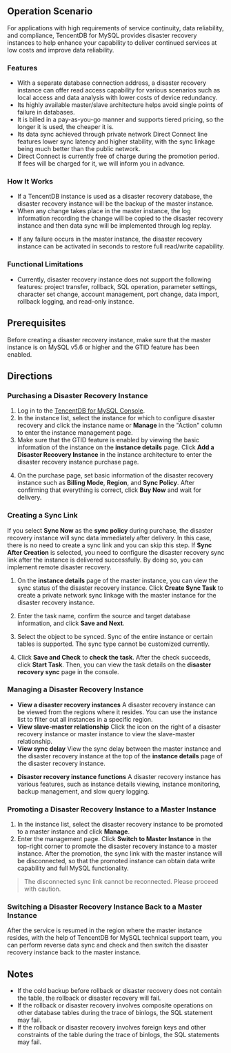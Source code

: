## Operation Scenario
For applications with high requirements of service continuity, data reliability, and compliance, TencentDB for MySQL provides disaster recovery instances to help enhance your capability to deliver continued services at low costs and improve data reliability.

### Features
- With a separate database connection address, a disaster recovery instance can offer read access capability for various scenarios such as local access and data analysis with lower costs of device redundancy.
- Its highly available master/slave architecture helps avoid single points of failure in databases.
- It is billed in a pay-as-you-go manner and supports tiered pricing, so the longer it is used, the cheaper it is.
- Its data sync achieved through private network Direct Connect line features lower sync latency and higher stability, with the sync linkage being much better than the public network.
- Direct Connect is currently free of charge during the promotion period. If fees will be charged for it, we will inform you in advance.

### How It Works
- If a TencentDB instance is used as a disaster recovery database, the disaster recovery instance will be the backup of the master instance.
- When any change takes place in the master instance, the log information recording the change will be copied to the disaster recovery instance and then data sync will be implemented through log replay.
* If any failure occurs in the master instance, the disaster recovery instance can be activated in seconds to restore full read/write capability.

### Functional Limitations
* Currently, disaster recovery instance does not support the following features: project transfer, rollback, SQL operation, parameter settings, character set change, account management, port change, data import, rollback logging, and read-only instance.

## Prerequisites
Before creating a disaster recovery instance, make sure that the master instance is on MySQL v5.6 or higher and the GTID feature has been enabled.

## Directions
### Purchasing a Disaster Recovery Instance
1. Log in to the [TencentDB for MySQL Console](https://console.cloud.tencent.com/cdb/).
2. In the instance list, select the instance for which to configure disaster recovery and click the instance name or **Manage** in the "Action" column to enter the instance management page.
3. Make sure that the GTID feature is enabled by viewing the basic information of the instance on the **instance details** page. Click **Add a Disaster Recovery Instance** in the instance architecture to enter the disaster recovery instance purchase page.
<!--![](https://main.qcloudimg.com/raw/d41ae3d97935763b180f2e8a26cb2364.png)-->
4. On the purchase page, set basic information of the disaster recovery instance such as **Billing Mode**, **Region**, and **Sync Policy**. After confirming that everything is correct, click **Buy Now** and wait for delivery.

### Creating a Sync Link
If you select **Sync Now** as the **sync policy** during purchase, the disaster recovery instance will sync data immediately after delivery. In this case, there is no need to create a sync link and you can skip this step.
If **Sync After Creation** is selected, you need to configure the disaster recovery sync link after the instance is delivered successfully. By doing so, you can implement remote disaster recovery.

1. On the **instance details** page of the master instance, you can view the sync status of the disaster recovery instance. Click **Create Sync Task** to create a private network sync linkage with the master instance for the disaster recovery instance.
<!--![](https://main.qcloudimg.com/raw/f2f941ccf588d54cb2687cc0a9d0a961.png)-->
2. Enter the task name, confirm the source and target database information, and click **Save and Next**.
<!--![](https://main.qcloudimg.com/raw/5a2b3ef40de69af903cc60396d8f1a84.png)-->
3. Select the object to be synced. Sync of the entire instance or certain tables is supported. The sync type cannot be customized currently.
<!--![](https://main.qcloudimg.com/raw/ac3f2db7c68f708ac07bb597a420ae83.png)-->
4. Click **Save and Check** to **check the task**. After the check succeeds, click **Start Task**. Then, you can view the task details on the **disaster recovery sync** page in the console.
<!--![](https://main.qcloudimg.com/raw/6b356c5e2673036e1b142d51a5de8336.png)-->
<!--![](https://main.qcloudimg.com/raw/4cc319646447bb20a5a76982a0783a49.png)-->

### Managing a Disaster Recovery Instance
- **View a disaster recovery instances**
  A disaster recovery instance can be viewed from the regions where it resides. You can use the instance list to filter out all instances in a specific region.
	<!--![](https://main.qcloudimg.com/raw/1ade1aa59f7c5cd74b2cf30299d31cac.png)-->
- **View slave-master relationship**
  Click the icon on the right of a disaster recovery instance or master instance to view the slave-master relationship.
  <!--![](https://main.qcloudimg.com/raw/4b98a6b2831c027af52a37050aa16f2d.png)-->
	<!--![](https://main.qcloudimg.com/raw/f08c6d3dd53a40ea544bdadc9e111ee8.png)-->
- **View sync delay**
  View the sync delay between the master instance and the disaster recovery instance at the top of the **instance details** page of the disaster recovery instance.
<!--![](https://main.qcloudimg.com/raw/d06a9c821f5ebd04173ee6e453ef5ef2.png)-->
- **Disaster recovery instance functions**
  A disaster recovery instance has various features, such as instance details viewing, instance monitoring, backup management, and slow query logging.
 
### Promoting a Disaster Recovery Instance to a Master Instance
1. In the instance list, select the disaster recovery instance to be promoted to a master instance and click **Manage**.
2. Enter the management page. Click **Switch to Master Instance** in the top-right corner to promote the disaster recovery instance to a master instance. After the promotion, the sync link with the master instance will be disconnected, so that the promoted instance can obtain data write capability and full MySQL functionality.
>The disconnected sync link cannot be reconnected. Please proceed with caution.
> 
<!--![](https://main.qcloudimg.com/raw/c4e1517d56c630ff845c89060402e657.png)-->

### Switching a Disaster Recovery Instance Back to a Master Instance
After the service is resumed in the region where the master instance resides, with the help of TencentDB for MySQL technical support team, you can perform reverse data sync and check and then switch the disaster recovery instance back to the master instance.

## Notes
- If the cold backup before rollback or disaster recovery does not contain the table, the rollback or disaster recovery will fail.
- If the rollback or disaster recovery involves composite operations on other database tables during the trace of binlogs, the SQL statement may fail.
- If the rollback or disaster recovery involves foreign keys and other constraints of the table during the trace of binlogs, the SQL statements may fail.
